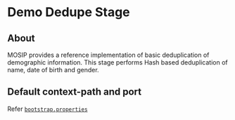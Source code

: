 # Demo Dedupe Stage

## About
MOSIP provides a reference implementation of basic deduplication of demographic information.  This stage performs Hash based deduplication of name, date of birth and gender.

## Default context-path and port
Refer [`bootstrap.properties`](src/main/resources/bootstrap.properties)

